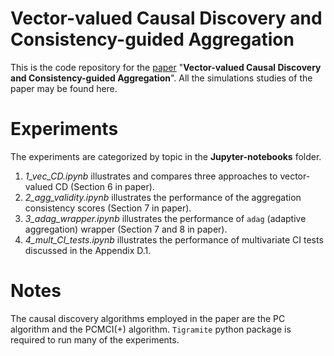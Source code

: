 # Vector-valued Causal Discovery and Consistency-guided Aggregation
This is the code repository for the [paper](https://arxiv.org/pdf/2505.10476) "**Vector-valued Causal Discovery and Consistency-guided Aggregation**".
All the simulations studies of the paper may be found here. 
# Experiments
The experiments are categorized by topic in the **Jupyter-notebooks** folder.
1. *1_vec_CD.ipynb* illustrates and compares three approaches to vector-valued CD (Section 6 in paper).
2. *2_agg_validity.ipynb* illustrates the performance of the aggregation consistency scores (Section 7 in paper).
3. *3_adag_wrapper.ipynb* illustrates the performance of `adag` (adaptive aggregation) wrapper (Section 7 and 8 in paper).
4. *4_mult_CI_tests.ipynb* illustrates the performance of multivariate CI tests discussed in the Appendix D.1.
# Notes
The causal discovery algorithms employed in the paper are the PC algorithm and the PCMCI(+) algorithm. 
`Tigramite` python package is required to run many of the experiments.
